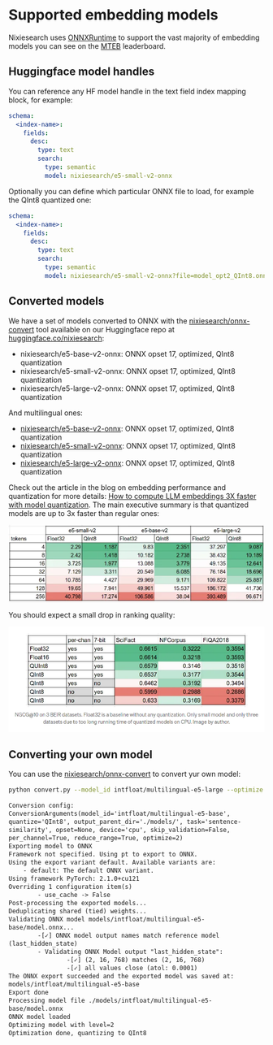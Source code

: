 # Supported embedding models

Nixiesearch uses [ONNXRuntime](https://onnxruntime.ai/) to support the vast majority of embedding models you can see on the [MTEB](https://huggingface.co/spaces/mteb/leaderboard) leaderboard. 

## Huggingface model handles

You can reference any HF model handle in the text field index mapping block, for example:

```yaml
schema:
  <index-name>:
    fields:
      desc:
        type: text
        search: 
          type: semantic
          model: nixiesearch/e5-small-v2-onnx
```

Optionally you can define which particular ONNX file to load, for example the QInt8 quantized one:

```yaml
schema:
  <index-name>:
    fields:
      desc:
        type: text
        search: 
          type: semantic
          model: nixiesearch/e5-small-v2-onnx?file=model_opt2_QInt8.onnx
```

## Converted models

We have a set of models converted to ONNX with the [nixiesearch/onnx-convert](https://github.com/nixiesearch/onnx-convert) tool available on our Huggingface repo at [huggingface.co/nixiesearch](http://huggingface.co/nixiesearch):

* nixiesearch/e5-base-v2-onnx: ONNX opset 17, optimized, QInt8 quantization
* nixiesearch/e5-small-v2-onnx: ONNX opset 17, optimized, QInt8 quantization
* nixiesearch/e5-large-v2-onnx: ONNX opset 17, optimized, QInt8 quantization

And multilingual ones:

* [nixiesearch/e5-base-v2-onnx](https://huggingface.co/nixiesearch/multilingual-e5-base-onnx): ONNX opset 17, optimized, QInt8 quantization
* [nixiesearch/e5-small-v2-onnx](https://huggingface.co/nixiesearch/multilingual-e5-small-onnx): ONNX opset 17, optimized, QInt8 quantization
* [nixiesearch/e5-large-v2-onnx](https://huggingface.co/nixiesearch/multilingual-e5-large-onnx): ONNX opset 17, optimized, QInt8 quantization

Check out the article in the blog on embedding performance and quantization for more details: [How to compute LLM embeddings 3X faster with model quantization](https://medium.com/nixiesearch/how-to-compute-llm-embeddings-3x-faster-with-model-quantization-25523d9b4ce5). The main executive summary is that quantized models are up to 3x faster than regular ones:

![quantized perf](../../img/quan.png)

You should expect a small drop in ranking quality:

![mteb scores](../../img/mteb.png)

## Converting your own model

You can use the [nixiesearch/onnx-convert](https://github.com/nixiesearch/onnx-convert) to convert yur own model:

```bash
python convert.py --model_id intfloat/multilingual-e5-large --optimize 2 --quantize QInt8
```

```
Conversion config: ConversionArguments(model_id='intfloat/multilingual-e5-base', quantize='QInt8', output_parent_dir='./models/', task='sentence-similarity', opset=None, device='cpu', skip_validation=False, per_channel=True, reduce_range=True, optimize=2)
Exporting model to ONNX
Framework not specified. Using pt to export to ONNX.
Using the export variant default. Available variants are:
    - default: The default ONNX variant.
Using framework PyTorch: 2.1.0+cu121
Overriding 1 configuration item(s)
        - use_cache -> False
Post-processing the exported models...
Deduplicating shared (tied) weights...
Validating ONNX model models/intfloat/multilingual-e5-base/model.onnx...
        -[✓] ONNX model output names match reference model (last_hidden_state)
        - Validating ONNX Model output "last_hidden_state":
                -[✓] (2, 16, 768) matches (2, 16, 768)
                -[✓] all values close (atol: 0.0001)
The ONNX export succeeded and the exported model was saved at: models/intfloat/multilingual-e5-base
Export done
Processing model file ./models/intfloat/multilingual-e5-base/model.onnx
ONNX model loaded
Optimizing model with level=2
Optimization done, quantizing to QInt8
```